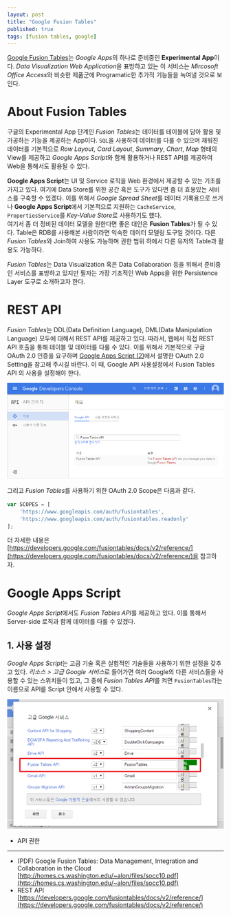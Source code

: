 ```yaml
---
layout: post
title: "Google Fusion Tables"
published: true
tags: [fusion tables, google]
---
```


[Google Fusion Tables](http://tables.googlelabs.com)는 *Google Apps*의 하나로 준비중인 **Experimental App**이다. *Data Visualization Web Application*을 표방하고 있는 이 서비스는 *Mircosoft Office Access*와 비슷한 제품군에 Programatic한 추가적 기능들을 녹여낼 것으로 보인다.


# About Fusion Tables

구글의 Experimental App 단계인 *Fusion Tables*는 데이터를 테이블에 담아 활용 및 가공하는 기능을 제공하는 App이다. `SQL`을 사용하여 데이터를 다룰 수 있으며 채워진 데이터를 기본적으로 *Row Layout*, *Card Layout*, *Summary*, *Chart*, *Map* 형태의 View를 제공하고 *Google Apps Script*와 함께 활용하거나 REST API를 제공하여 Web을 통해서도 활용될 수 있다.  

<!-- more -->

**Google Apps Script**는 UI 및 Service 로직을 Web 환경에서 제공할 수 있는 기초를 가지고 있다. 여기에 Data Store를 위한 공간 혹은 도구가 있다면 좀 더 효용있는 서비스를 구축할 수 있겠다. 이를 위해서 *Google Spread Sheet*를 데이터 기록용으로 쓰거나 **Google Apps Script**에서 기본적으로 지원하는 `CacheService`, `PropertiesService`를 *Key-Value Store*로 사용하기도 했다.  
여기서 좀 더 정비된 데이터 모델을 원한다면 좋은 대안은 **Fusion Tables**가 될 수 있다. Table은 RDB를 사용해본 사람이라면 익숙한 데이터 모델링 도구일 것이다. 다른 *Fusion Tables*와 Join하여 사용도 가능하며 권한 범위 하에서 다른 유저의 Table과 활용도 가능하다.

*Fusion Tables*는 Data Visualization 혹은 Data Collaboration 등을 위해서 준비중인 서비스를 표방하고 있지만 필자는 가장 기초적인 Web Apps을 위한 Persistence Layer 도구로 소개하고자 한다.  


# REST API

*Fusion Tables*는 DDL(Data Definition Language), DML(Data Manipulation Language) 모두에 대해서 REST API를 제공하고 있다. 따라서, 웹에서 직접 REST API 호출을 통해 테이블 및 데이터를 다룰 수 있다.
이를 위해서 기본적으로 구글 OAuth 2.0 인증을 요구하며 [Google Apps Script (2)](/4)에서 설명한 OAuth 2.0 Setting을 참고해 주시길 바란다. 
이 때, Google API 사용설정에서 Fusion Tables API 의 사용을 설정해야 한다.

![Fusion Tables API](/images/posts/fusion-tables-google-api.png)

그리고 *Fusion Tables*를 사용하기 위한 OAuth 2.0 Scope은 다음과 같다.

```javascript
var SCOPES = [
    'https://www.googleapis.com/auth/fusiontables',
    'https://www.googleapis.com/auth/fusiontables.readonly'
];
```

더 자세한 내용은 [https://developers.google.com/fusiontables/docs/v2/reference/](https://developers.google.com/fusiontables/docs/v2/reference/)을 참고하자.


# Google Apps Script

*Google Apps Script*에서도 *Fusion Tables API*를 제공하고 있다. 이를 통해서 Server-side 로직과 함께 데이터를 다룰 수 있겠다.

## 1. 사용 설정

*Google Apps Script*는 고급 기술 혹은 실험적인 기술들을 사용하기 위한 설정을 갖추고 있다. *리소스 > 고급 Google 서비스*로 들어가면 여러 Google의 다른 서비스들을 사용할 수 있는 스위치들이 있고, 그 중에 *Fusion Tables API*를 켜면 `FusionTables`라는 이름으로 API를 Script 안에서 사용할 수 있다.

![Using Fusion Tables API](/images/posts/fusion-tables-api.png)





- API 권한




-------------------------------------
- (PDF) Google Fusion Tables: Data Management, Integration and Collaboration in the Cloud  
[http://homes.cs.washington.edu/~alon/files/socc10.pdf](http://homes.cs.washington.edu/~alon/files/socc10.pdf)
- REST API  
[https://developers.google.com/fusiontables/docs/v2/reference/](https://developers.google.com/fusiontables/docs/v2/reference/)